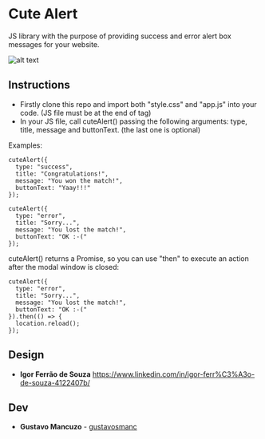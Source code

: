# Cute Alert

JS library with the purpose of providing success and error alert box messages for your website.

![alt text](https://imgur.com/20yHtWI)

## Instructions

- Firstly clone this repo and import both "style.css" and "app.js" into your code. (JS file must be at the end of <body> tag)
- In your JS file, call cuteAlert() passing the following arguments: type, title, message and buttonText. (the last one is optional)

Examples:

```
cuteAlert({
  type: "success",
  title: "Congratulations!",
  message: "You won the match!",
  buttonText: "Yaay!!!"
});
```

```
cuteAlert({
  type: "error",
  title: "Sorry...",
  message: "You lost the match!",
  buttonText: "OK :-("
});
```

cuteAlert() returns a Promise, so you can use "then" to execute an action after the modal window is closed:

```
cuteAlert({
  type: "error",
  title: "Sorry...",
  message: "You lost the match!",
  buttonText: "OK :-("
}).then(() => {
  location.reload();
});
```

## Design

- **Igor Ferrão de Souza** https://www.linkedin.com/in/igor-ferr%C3%A3o-de-souza-4122407b/

## Dev

- **Gustavo Mancuzo** - [gustavosmanc](https://github.com/gustavosmanc)
